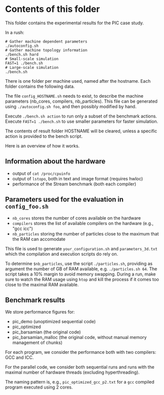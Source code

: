 
# Contents of this folder

This folder contains the experimental results for the PIC case study.

In a rush:
```
# Gather machine dependent parameters
./autoconfig.sh
# Gather machine topology information
./bench.sh hard
# Small-scale simulation
FAST=1 ./bench.sh
# Large-scale simulation
./bench.sh
```

There is one folder per machine used, named after the hostname.
Each folder contains the following data.

The file `config_HOSTNAME.sh` needs to exist, to describe the machine parameters
(nb_cores, compilers, nb_particles).
This file can be generated using `./autoconfig.sh foo`, and then possibly modified by hand.

Execute `./bench.sh action` to run only a subset of the benchmark actions.
Execute `FAST=1 ./bench.sh` to use smaller parameters for faster simulation.

The contents of result folder HOSTNAME will be cleared, unless a specific action
is provided to the bench script.


Here is an overview of how it works.


## Information about the hardware

- output of `cat /proc/cpuinfo`
- output of `lstopo`, both in text and image format (requires hwloc)
- performance of the Stream benchmark (both each compiler)


## Parameters used for the evaluation in `config_foo.sh`

- `nb_cores` stores the number of cores available on the hardware
- `compilers` stores the list of available compilers on the hardware (e.g., "gcc icc")
- `nb_particles` storing the number of particles close to the maximum that the RAM can accomodate

This file is used to generate `your_configuration.sh` and `parameters_3d.txt`
which the compilation and execution scripts do rely on.

To determine `$nb_particles`, use the script `./particles.sh`, providing as argument
the number of GB of RAM available, e.g. `./particles.sh 64`. The script takes a 10%
margin to avoid memory swapping. During a run, make sure to watch the RAM usage using `htop`
and kill the process if it comes too close to the maximal RAM available.


## Benchmark results

We store performance figures for:
- pic_demo (unoptimized sequential code)
- pic_optimized
- pic_barsamian (the original code)
- pic_barsamian_malloc (the original code, without manual memory management of chunks)

For each program, we consider the performance both with two compilers: GCC and ICC.

For the parallel code, we consider both sequential runs and runs with the maximal
number of hardware threads (excluding hyperthreading).

The naming pattern is, e.g., `pic_optimized_gcc_p2.txt` for a `gcc` compiled
program executed using 2 cores.
